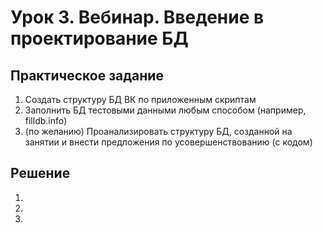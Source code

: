 # Урок 3. Вебинар. Введение в проектирование БД

## Практическое задание
1. Создать структуру БД ВК по приложенным скриптам
2. Заполнить БД тестовыми данными любым способом (например, filldb.info)
3. (по желанию) Проанализировать структуру БД, созданной на занятии и внести предложения по усовершенствованию (с кодом)

## Решение
1. 
2. 
3. 